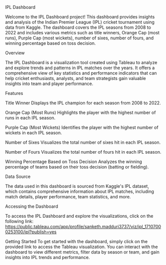 IPL Dashboard

Welcome to the IPL Dashboard project! This dashboard provides insights and analysis of the Indian Premier League (IPL) cricket tournament using data from Kaggle. The dashboard covers the IPL seasons from 2008 to 2022 and includes various metrics such as title winners, Orange Cap (most runs), Purple Cap (most wickets), number of sixes, number of fours, and winning percentage based on toss decision.

Overview

The IPL Dashboard is a visualization tool created using Tableau to analyze and explore trends and patterns in IPL matches over the years. It offers a comprehensive view of key statistics and performance indicators that can help cricket enthusiasts, analysts, and team strategists gain valuable insights into team and player performance.

Features

Title Winner
Displays the IPL champion for each season from 2008 to 2022.

Orange Cap (Most Runs)
Highlights the player with the highest number of runs in each IPL season.

Purple Cap (Most Wickets)
Identifies the player with the highest number of wickets in each IPL season.

Number of Sixes
Visualizes the total number of sixes hit in each IPL season.

Number of Fours
Visualizes the total number of fours hit in each IPL season.

Winning Percentage Based on Toss Decision
Analyzes the winning percentage of teams based on their toss decision (batting or fielding).

Data Source

The data used in this dashboard is sourced from Kaggle's IPL dataset, which contains comprehensive information about IPL matches, including match details, player performance, team statistics, and more.

Accessing the Dashboard

To access the IPL Dashboard and explore the visualizations, click on the following link: https://public.tableau.com/app/profile/sanketh.madduri3737/viz/ipl_17107000253100/ipl?publish=yes

Getting Started
To get started with the dashboard, simply click on the provided link to access the Tableau visualization. You can interact with the dashboard to view different metrics, filter data by season or team, and gain insights into IPL trends and performance.
